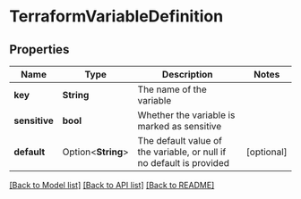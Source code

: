 # TerraformVariableDefinition

## Properties

Name | Type | Description | Notes
------------ | ------------- | ------------- | -------------
**key** | **String** | The name of the variable | 
**sensitive** | **bool** | Whether the variable is marked as sensitive | 
**default** | Option<**String**> | The default value of the variable, or null if no default is provided | [optional]

[[Back to Model list]](../README.md#documentation-for-models) [[Back to API list]](../README.md#documentation-for-api-endpoints) [[Back to README]](../README.md)


